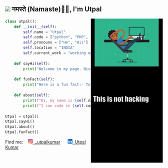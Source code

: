 <!--
**UtpalKuma-r/utpalkuma-r** is a ✨ _special_ ✨ repository because its `README.md` (this file) appears on your GitHub profile.

Here are some ideas to get you started:
- 😄 Pronouns: ...
- 👯 I’m looking to collaborate on ...
- 🤔 I’m looking for help with ...
- 💬 Ask me about ...
- 🔭 I’m currently working on ...4P4X.gif
- 🌱 I’m currently learning php
<br><br><br><br><br><br><br><br><br><br><br><br>
-->

<h2><img src="https://emojis.slackmojis.com/emojis/images/1531849430/4246/blob-sunglasses.gif?1531849430" width="30"/> नमस्ते (Namaste)🙏🏻, I'm Utpal</h2>



<img  align="right" src="gif.gif" width="230">

```python
class utpal():
    def __init__(self):
        self.name = "Utpal"
        self.code = ["python", "PHP", "HTML", "CSS"]
        self.pronouns = ["He", "His"]
        self.location = "INDIA"
        self.current_work = "working on my own projects"
        
    def sayHi(self):
        print("Welcome to my page. Nice to see you here.")

    def funFact(self):
        print("Here is a fun fact:- To write an error fre code, don't write it.")

    def about(self):
        print(f"Hi, my name is {self.name}. I am from {self.location}.")
        print(f"I can code in {self.code}. I am currently {self.current_work}.")

Utpal = utpal()
Utpal.sayHi()
Utpal.about()
Utpal.funFact()
```
Find me:&nbsp;&nbsp;&nbsp;&nbsp;<a href="https://www.instagram.com/_utpalkumar/"><img src="Instagram_logo_2016.svg.webp" height="15" width="15">&nbsp;&nbsp;_utpalkumar</a>
&nbsp;&nbsp;&nbsp;&nbsp;
<a href="https://www.linkedin.com/in/findutpalkumar/"><img src="unnamed.png" height="15" width="15">&nbsp;&nbsp;Utpal Kumar</a>

